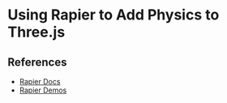 # Using Rapier to Add Physics to Three.js

## References
- [Rapier Docs](https://rapier.rs/docs/)
- [Rapier Demos](https://rapier.rs/demos3d/index.html)